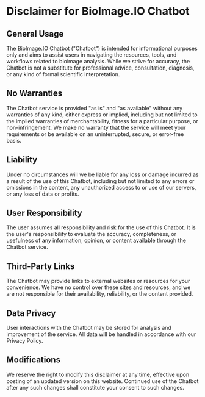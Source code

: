 # Disclaimer for BioImage.IO Chatbot

## General Usage

The BioImage.IO Chatbot ("Chatbot") is intended for informational purposes only and aims to assist users in navigating the resources, tools, and workflows related to bioimage analysis. While we strive for accuracy, the Chatbot is not a substitute for professional advice, consultation, diagnosis, or any kind of formal scientific interpretation.

## No Warranties

The Chatbot service is provided "as is" and "as available" without any warranties of any kind, either express or implied, including but not limited to the implied warranties of merchantability, fitness for a particular purpose, or non-infringement. We make no warranty that the service will meet your requirements or be available on an uninterrupted, secure, or error-free basis.

## Liability

Under no circumstances will we be liable for any loss or damage incurred as a result of the use of this Chatbot, including but not limited to any errors or omissions in the content, any unauthorized access to or use of our servers, or any loss of data or profits.

## User Responsibility

The user assumes all responsibility and risk for the use of this Chatbot. It is the user's responsibility to evaluate the accuracy, completeness, or usefulness of any information, opinion, or content available through the Chatbot service.

## Third-Party Links

The Chatbot may provide links to external websites or resources for your convenience. We have no control over these sites and resources, and we are not responsible for their availability, reliability, or the content provided.

## Data Privacy

User interactions with the Chatbot may be stored for analysis and improvement of the service. All data will be handled in accordance with our Privacy Policy.

## Modifications

We reserve the right to modify this disclaimer at any time, effective upon posting of an updated version on this website. Continued use of the Chatbot after any such changes shall constitute your consent to such changes.
